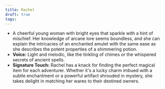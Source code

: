```yaml
---
title: Rachel
draft: true
tags:
---
```


- A cheerful young woman with bright eyes that sparkle with a hint of mischief. Her knowledge of arcane lore seems boundless, and she can explain the intricacies of an enchanted amulet with the same ease as she describes the potent properties of a shimmering potion.
- **Voice:** Light and melodic, like the tinkling of chimes or the whispered secrets of ancient spells.
- **Signature Touch:** Rachel has a knack for finding the perfect magical item for each adventurer. Whether it's a lucky charm imbued with a subtle enchantment or a powerful artifact shrouded in mystery, she takes delight in matching her wares to their destined owners.